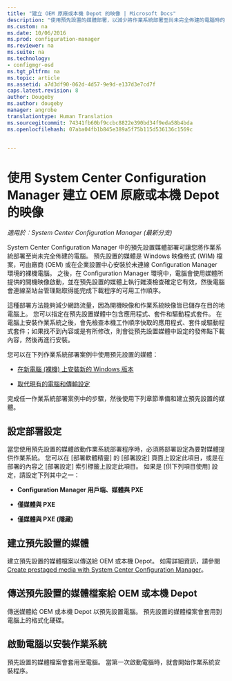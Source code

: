 ```yaml
---
title: "建立 OEM 原廠或本機 Depot 的映像 | Microsoft Docs"
description: "使用預先設置的媒體部署，以減少將作業系統部署至尚未完全佈建的電腦時的網路流量。"
ms.custom: na
ms.date: 10/06/2016
ms.prod: configuration-manager
ms.reviewer: na
ms.suite: na
ms.technology:
- configmgr-osd
ms.tgt_pltfrm: na
ms.topic: article
ms.assetid: a7d3df90-062d-4d57-9e9d-e137d3e7cd7f
caps.latest.revision: 8
author: Dougeby
ms.author: dougeby
manager: angrobe
translationtype: Human Translation
ms.sourcegitcommit: 74341fb60bf9ccbc8822e390bd34f9eda58b4bda
ms.openlocfilehash: 07aba04fb1b845e389a5f75b115d536136c1569c


---
```

# <a name="create-an-image-for-an-oem-in-factory-or-a-local-depot-with-system-center-configuration-manager"></a>使用 System Center Configuration Manager 建立 OEM 原廠或本機 Depot 的映像

*適用於︰System Center Configuration Manager (最新分支)*

System Center Configuration Manager 中的預先設置媒體部署可讓您將作業系統部署至尚未完全佈建的電腦。 預先設置的媒體是 Windows 映像格式 (WIM) 檔案，可由廠商 (OEM) 或在企業設置中心安裝於未連線 Configuration Manager 環境的裸機電腦。 之後，在 Configuration Manager 環境中，電腦會使用媒體所提供的開機映像啟動，並在預先設置的媒體上執行雜湊檢查確定它有效，然後電腦會連線至站台管理點取得能完成下載程序的可用工作順序。


這種部署方法能夠減少網路流量，因為開機映像和作業系統映像皆已儲存在目的地電腦上。 您可以指定在預先設置媒體中包含應用程式、套件和驅動程式套件。 在電腦上安裝作業系統之後，會先檢查本機工作順序快取的應用程式、套件或驅動程式套件；如果找不到內容或是有所修改，則會從預先設置媒體中設定的發佈點下載內容，然後再進行安裝。  

 您可以在下列作業系統部署案例中使用預先設置的媒體：  

-   [在新電腦 (裸機) 上安裝新的 Windows 版本](install-new-windows-version-new-computer-bare-metal.md)  

-   [取代現有的電腦和傳輸設定](replace-an-existing-computer-and-transfer-settings.md)  

 完成任一作業系統部署案例中的步驟，然後使用下列章節準備和建立預先設置的媒體。  

## <a name="configure-deployment-settings"></a>設定部署設定  
 當您使用預先設置的媒體啟動作業系統部署程序時，必須將部署設定為要對媒體提供作業系統。 您可以在 [部署軟體精靈] 的 [部署設定]  頁面上設定此項目，或是在部署的內容之 [部署設定]  索引標籤上設定此項目。  如果是 [供下列項目使用]  設定，請設定下列其中之一：  

-   **Configuration Manager 用戶端、媒體與 PXE**  

-   **僅媒體與 PXE**  

-   **僅媒體與 PXE (隱藏)**  

## <a name="create-the-prestaged-media"></a>建立預先設置的媒體  
 建立預先設置的媒體檔案以傳送給 OEM 或本機 Depot。 如需詳細資訊，請參閱 [Create prestaged media with System Center Configuration Manager](create-prestaged-media.md)。  

## <a name="send-the-prestaged-media-file-to-the-oem-or-local-depot"></a>傳送預先設置的媒體檔案給 OEM 或本機 Depot  
 傳送媒體給 OEM 或本機 Depot 以預先設置電腦。 預先設置的媒體檔案會套用到電腦上的格式化硬碟。  

## <a name="start-the-computer-to-install-the-operating-system"></a>啟動電腦以安裝作業系統  
 預先設置的媒體檔案會套用至電腦。 當第一次啟動電腦時，就會開始作業系統安裝程序。  



<!--HONumber=Dec16_HO3-->


